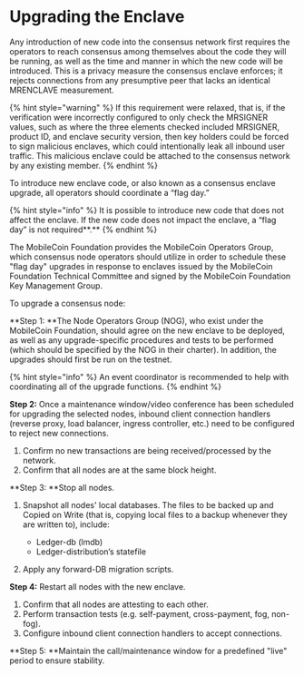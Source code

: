 # Upgrading the Enclave

Any introduction of new code into the consensus network first requires the operators to reach consensus among themselves about the code they will be running, as well as the time and manner in which the new code will be introduced. This is a privacy measure the consensus enclave enforces; it rejects connections from any presumptive peer that lacks an identical MRENCLAVE measurement.

{% hint style="warning" %}
If this requirement were relaxed, that is, if the verification were incorrectly configured to only check the MRSIGNER values, such as where the three elements checked included MRSIGNER, product ID, and enclave security version, then key holders could be forced to sign malicious enclaves, which could intentionally leak all inbound user traffic. This malicious enclave could be attached to the consensus network by any existing member.
{% endhint %}

To introduce new enclave code, or also known as a consensus enclave upgrade, all operators should coordinate a “flag day.”

{% hint style="info" %}
It is possible to introduce new code that does not affect the enclave. If the new code does not impact the enclave, a “flag day” is not required**.**
{% endhint %}

The MobileCoin Foundation provides the MobileCoin Operators Group, which consensus node operators should utilize in order to schedule these "flag day" upgrades in response to enclaves issued by the MobileCoin Foundation Technical Committee and signed by the MobileCoin Foundation Key Management Group.

To upgrade a consensus node:

**Step 1: **The Node Operators Group (NOG), who exist under the MobileCoin Foundation, should agree on the new enclave to be deployed, as well as any upgrade-specific procedures and tests to be performed (which should be specified by the NOG in their charter). In addition, the upgrades should first be run on the testnet.

{% hint style="info" %}
An event coordinator is recommended to help with coordinating all of the upgrade functions.
{% endhint %}

**Step 2:** Once a maintenance window/video conference has been scheduled for upgrading the selected nodes, inbound client connection handlers (reverse proxy, load balancer, ingress controller, etc.) need to be configured to reject new connections.

1. Confirm no new transactions are being received/processed by the network.
2. Confirm that all nodes are at the same block height.

**Step 3: **Stop all nodes.

1.  Snapshot all nodes' local databases. The files to be backed up and Copied on Write (that is, copying local files to a backup whenever they are written to), include:

    * Ledger-db (lmdb)
    * Ledger-distribution’s statefile


2. Apply any forward-DB migration scripts.

**Step 4:** Restart all nodes with the new enclave.

1. Confirm that all nodes are attesting to each other.
2. Perform transaction tests (e.g. self-payment, cross-payment, fog, non-fog).
3. Configure inbound client connection handlers to accept connections.

**Step 5: **Maintain the call/maintenance window for a predefined "live" period to ensure stability.

